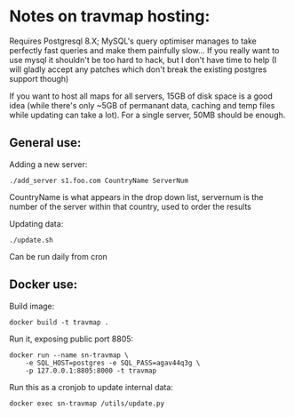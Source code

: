 Notes on travmap hosting:
=========================

Requires Postgresql 8.X; MySQL's query optimiser manages to take perfectly
fast queries and make them painfully slow... If you really want to use
mysql it shouldn't be too hard to hack, but I don't have time to help (I
will gladly accept any patches which don't break the existing postgres
support though)

If you want to host all maps for all servers, 15GB of disk space is a good
idea (while there's only ~5GB of permanant data, caching and temp files
while updating can take a lot). For a single server, 50MB should be enough.


General use:
------------

Adding a new server:

```
./add_server s1.foo.com CountryName ServerNum
```

CountryName is what appears in the drop down list, servernum is the number
of the server within that country, used to order the results

Updating data:

```
./update.sh
```

Can be run daily from cron


Docker use:
-----------
Build image:

```
docker build -t travmap .
```

Run it, exposing public port 8805:

```
docker run --name sn-travmap \
    -e SQL_HOST=postgres -e SQL_PASS=agav44q3g \
    -p 127.0.0.1:8805:8000 -t travmap
```

Run this as a cronjob to update internal data:

```
docker exec sn-travmap /utils/update.py
```
